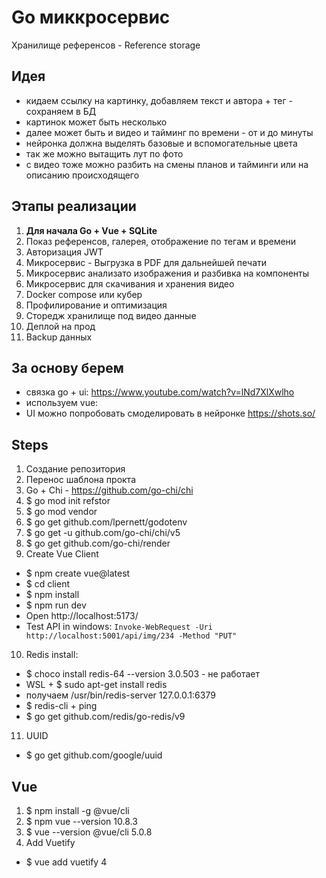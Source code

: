 # Go миккросервис
Хранилище референсов - Reference storage

## Идея
- кидаем ссылку на картинку, добавляем текст и автора + тег - сохраняем в БД
- картинок может быть несколько
- далее может быть и видео и тайминг по времени - от и до минуты
- нейронка должна выделять базовые и вспомогательные цвета
- так же можно вытащить лут по фото
- с видео тоже можно разбить на смены планов и тайминги или на описанию происходящего

## Этапы реализации
1. **Для начала Go + Vue + SQLite**
2. Показ референсов, галерея, отображение по тегам и времени
3. Авторизация JWT
4. Микросервис - Выгрузка в PDF для дальнейшей печати
5. Микросервис анализато изображения и разбивка на компоненты 
6. Микросервис для скачивания и хранения видео
7. Docker compose или кубер
8. Профилирование и оптимизация
9. Сторедж хранилище под видео данные 
10. Деплой на прод
11. Backup данных

## За основу берем 
- связка go + ui: https://www.youtube.com/watch?v=lNd7XlXwlho
- используем vue:
- UI можно попробовать смоделировать в нейронке https://shots.so/

## Steps
1. Создание репозитория
2. Перенос шаблона прокта
3. Go + Chi - https://github.com/go-chi/chi
4. $ go mod init refstor
5. $ go mod vendor
6. $ go get github.com/lpernett/godotenv
7. $ go get -u github.com/go-chi/chi/v5
8. $ go get github.com/go-chi/render
9. Create Vue Client
- $ npm create vue@latest
- $ cd client
- $ npm install
- $ npm run dev
- Open http://localhost:5173/
- Test API in windows: ```Invoke-WebRequest -Uri http://localhost:5001/api/img/234 -Method "PUT"```
10. Redis install:
- $ choco install redis-64 --version 3.0.503 - не работает
- WSL + $ sudo apt-get install redis
- получаем  /usr/bin/redis-server 127.0.0.1:6379
- $ redis-cli  +  ping
- $ go get github.com/redis/go-redis/v9
11. UUID
- $ go get github.com/google/uuid


## Vue
1. $ npm install -g @vue/cli
2. $ npm vue --version
  10.8.3
3. $ vue --version
   @vue/cli 5.0.8
4. Add Vuetify
- $ vue add vuetify
4





